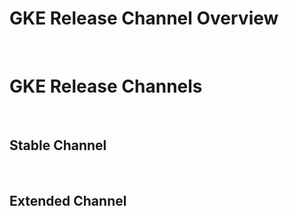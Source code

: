 # GKE Release Channel Overview

<br>

# GKE Release Channels

<br> 

## Stable Channel

<br>

## Extended Channel